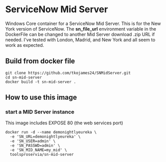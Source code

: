 # ServiceNow Mid Server

Windows Core container for a ServiceNow Mid Server.
This is for the New York version of ServiceNow. The <b>sn_file_url</b> environment variable in the DockerFile can be changed to another Mid Server download .zip URL if needed. I've tested with London, Madrid, and New York and all seem to work as expected.


## Build from docker file

```
git clone https://github.com/tkojames24/SNMidServer.git
cd sn-mid-server
docker build -t sn-mid-server .
```

## How to use this image

### start a MID Server instance

This image includes EXPOSE 80 (the web services port)

```
docker run -d --name demonightlyeureka \
  -e 'SN_URL=demonightlyeureka' \
  -e 'SN_USER=admin' \
  -e 'SN_PASSWD=admin' \
  -e 'SN_MID_NAME=my_mid' \
  toolsproservia/sn-mid-server
```

